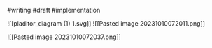 #writing #draft #implementation



![[pladitor_diagram (1) 1.svg]]
![[Pasted image 20231010072011.png]]

![[Pasted image 20231010072037.png]]